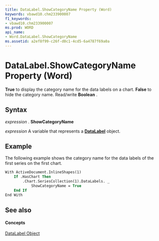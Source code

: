 ```yaml
---
title: DataLabel.ShowCategoryName Property (Word)
keywords: vbawd10.chm233900007
f1_keywords:
- vbawd10.chm233900007
ms.prod: WORD
api_name:
- Word.DataLabel.ShowCategoryName
ms.assetid: a2ef8f99-c26f-d0c1-4cd5-6a4787f69a0a
---
```



# DataLabel.ShowCategoryName Property (Word)

 **True** to display the category name for the data labels on a chart. **False** to hide the category name. Read/write **Boolean** .


## Syntax

 _expression_ . **ShowCategoryName**

 _expression_ A variable that represents a **[DataLabel](datalabel-object-word.md)** object.


## Example

The following example shows the category name for the data labels of the first series on the first chart.


```vb
With ActiveDocument.InlineShapes(1) 
    If .HasChart Then 
        .Chart.SeriesCollection(1).DataLabels. _ 
            ShowCategoryName = True 
    End If 
End With
```


## See also


#### Concepts


[DataLabel Object](datalabel-object-word.md)

